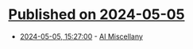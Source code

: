 # [Published on 2024-05-05](index.md)

* [2024-05-05, 15:27:00](https://soylentnews.org/article.pl?sid=24/05/04/188243&from=rss) - [AI Miscellany](https://soylentnews.org/article.pl?sid=24/05/04/188243&from=rss)
